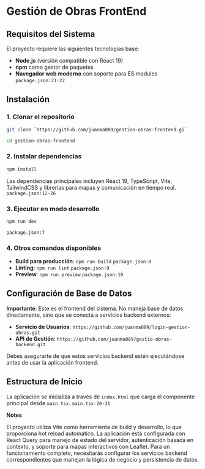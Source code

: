 # Gestión de Obras FrontEnd

## Requisitos del Sistema

El proyecto requiere las siguientes tecnologías base:

- **Node.js** (versión compatible con React 19)
- **npm** como gestor de paquetes
- **Navegador web moderno** con soporte para ES modules `package.json:21-22`

## Instalación

### 1. Clonar el repositorio

```bash
git clone `https://github.com/juanma089/gestion-obras-frontend.gi`
```

```bash
cd gestion-obras-frontend
```

### 2. Instalar dependencias

```bash
npm install
```

Las dependencias principales incluyen React 19, TypeScript, Vite, TailwindCSS y librerías para mapas y comunicación en tiempo real. `package.json:12-26`

### 3. Ejecutar en modo desarrollo

```bash
npm run dev
```
`package.json:7`

### 4. Otros comandos disponibles
- **Build para producción**: `npm run build` `package.json:8`
- **Linting**: `npm run lint` `package.json:9`
- **Preview**: `npm run preview` `package.json:10`

## Configuración de Base de Datos

**Importante**: Este es el frontend del sistema. No maneja base de datos directamente, sino que se conecta a servicios backend externos:

- **Servicio de Usuarios**: `https://github.com/juanma089/login-gestion-obras.git`
- **API de Gestión**: `https://github.com/juanma089/gestio-obras-backend.git`

Debes asegurarte de que estos servicios backend estén ejecutándose antes de usar la aplicación frontend.

## Estructura de Inicio

La aplicación se inicializa a través de `index.html` que carga el componente principal desde `main.tsx`. `main.tsx:20-31`

**Notes**

El proyecto utiliza Vite como herramienta de build y desarrollo, lo que proporciona hot reload automático. La aplicación está configurada con React Query para manejo de estado del servidor, autenticación basada en contexto, y soporte para mapas interactivos con Leaflet. Para un funcionamiento completo, necesitarás configurar los servicios backend correspondientes que manejan la lógica de negocio y persistencia de datos.
